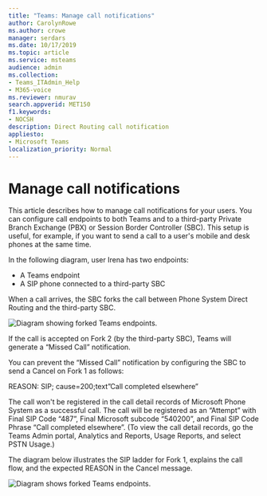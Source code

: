 ```yaml
---
title: "Teams: Manage call notifications"
author: CarolynRowe
ms.author: crowe
manager: serdars
ms.date: 10/17/2019
ms.topic: article
ms.service: msteams
audience: admin
ms.collection:  
- Teams_ITAdmin_Help
- M365-voice
ms.reviewer: nmurav
search.appverid: MET150
f1.keywords:
- NOCSH
description: Direct Routing call notification
appliesto:
- Microsoft Teams
localization_priority: Normal 
---
```


# Manage call notifications

This article describes how to manage call notifications for your users. You can configure call endpoints to both Teams and to a third-party Private Branch Exchange (PBX) or Session Border Controller (SBC).  This setup is useful, for example, if you want to send a call to a user's mobile and desk phones at the same time.   

In the following diagram, user Irena has two endpoints:

- A Teams endpoint
- A SIP phone connected to a third-party SBC

When a call arrives, the SBC forks the call between Phone System Direct Routing and the third-party SBC.


![Diagram showing forked Teams endpoints.](media/direct-routing-call-notification-1.png)

If the call is accepted on Fork 2 (by the third-party SBC), Teams will generate a “Missed Call” notification.  

You can prevent the “Missed Call” notification by configuring the SBC to send a Cancel on Fork 1 as follows:

REASON: SIP; cause=200;text”Call completed elsewhere” 

The call won't be registered in the call detail records of Microsoft Phone System as a successful call. The call will be registered as an “Attempt” with Final SIP Code “487”, Final Microsoft subcode “540200”, and Final SIP Code Phrase “Call completed elsewhere”.  (To view the call detail records, go the Teams Admin portal, Analytics and Reports, Usage Reports, and select PSTN Usage.)


The diagram below illustrates the SIP ladder for Fork 1, explains the call flow, and the expected REASON in the Cancel message. 

![Diagram shows forked Teams endpoints.](media/direct-routing-call-notification-2.png)
